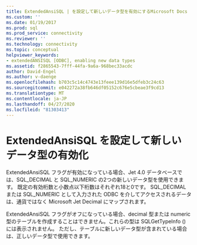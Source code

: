 ```yaml
---
title: ExtendedAnsiSQL | を設定して新しいデータ型を有効にするMicrosoft Docs
ms.custom: ''
ms.date: 01/19/2017
ms.prod: sql
ms.prod_service: connectivity
ms.reviewer: ''
ms.technology: connectivity
ms.topic: conceptual
helpviewer_keywords:
- extendedANSISQL [ODBC], enabling new data types
ms.assetid: f2865543-7fff-44fa-9a6a-968bec33acdc
author: David-Engel
ms.author: v-daenge
ms.openlocfilehash: b703c5c14c4743e13feee139d16e5dfeb3c24c63
ms.sourcegitcommit: e042272a38fb646df05152c676e5cbeae3f9cd13
ms.translationtype: MT
ms.contentlocale: ja-JP
ms.lasthandoff: 04/27/2020
ms.locfileid: "81303413"
---
```

# <a name="enabling-new-data-types-by-setting-extendedansisql"></a>ExtendedAnsiSQL を設定して新しいデータ型の有効化
ExtendedAnsiSQL フラグが有効になっている場合、Jet 4.0 データベースでは、SQL_DECIMAL と SQL_NUMERIC の2つの新しいデータ型を使用できます。 既定の有効桁数と小数点以下桁数はそれぞれ18と0です。 SQL_DECIMAL または SQL_NUMERIC として入力された ODBC を介してアクセスされるデータは、通貨ではなく Microsoft Jet Decimal にマップされます。  
  
 ExtendedAnsiSQL フラグがオフになっている場合、decimal 型または numeric 型のテーブルを作成することはできません。これらの型は SQLGetTypeInfo () には表示されません。 ただし、テーブルに新しいデータ型が含まれている場合は、正しいデータ型で使用できます。

